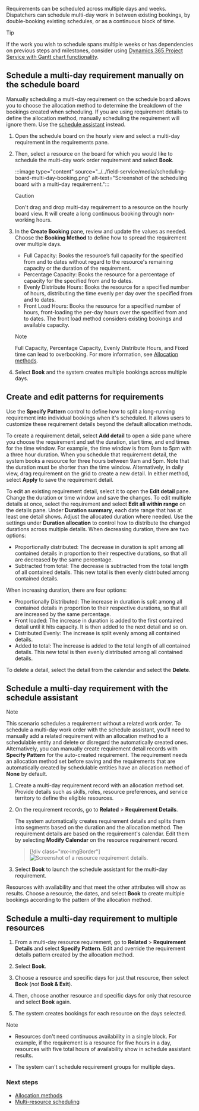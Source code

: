 
Requirements can be scheduled across multiple days and weeks. Dispatchers can schedule multi-day work in between existing bookings, by double-booking existing schedules, or as a continuous block of time.

> [!TIP]
> If the work you wish to schedule spans multiple weeks or has dependencies on previous steps and milestones, consider using [Dynamics 365 Project Service with Gantt chart functionality](/dynamics365/project-operations/psa/schedule-project-work-breakdown-structure).

## Schedule a multi-day requirement manually on the schedule board

Manually scheduling a multi-day requirement on the schedule board allows you to choose the allocation method to determine the breakdown of the bookings created when scheduling. If you are using requirement details to define the allocation method, manually scheduling the requirement will ignore them. Use the [schedule assistant](#schedule-a-multi-day-requirement-with-the-schedule-assistant) instead.

1. Open the schedule board on the hourly view and select a multi-day requirement in the requirements pane.

2. Then, select a resource on the board for which you would like to schedule the multi-day work order requirement and select **Book**.

    :::image type="content" source="../../field-service/media/scheduling-board-multi-day-booking.png" alt-text="Screenshot of the scheduling board with a multi-day requirement.":::

    > [!CAUTION]
    > Don't drag and drop multi-day requirement to a resource on the hourly board view. It will create a long continuous booking through non-working hours.

3. In the **Create Booking** pane, review and update the values as needed. Choose the **Booking Method** to define how to spread the requirement over multiple days.

    - Full Capacity: Books the resource’s full capacity for the specified from and to dates without regard to the resource's remaining capacity or the duration of the requirement.
    - Percentage Capacity: Books the resource for a percentage of capacity for the specified from and to dates.
    - Evenly Distribute Hours: Books the resource for a specified number of hours, distributing the time evenly per day over the specified from and to dates.
    - Front Load Hours: Books the resource for a specified number of hours, front-loading the per-day hours over the specified from and to dates. The front load method considers existing bookings and available capacity.
      
    > [!NOTE]
    > Full Capacity, Percentage Capacity, Evenly Distribute Hours, and Fixed time can lead to overbooking. For more information, see [Allocation methods](/dynamics365/project-operations/psa/FAQ-allocation-methods).

4. Select **Book** and the system creates multiple bookings across multiple days.

## Create and edit patterns for requirements

Use the **Specify Pattern** control to define how to split a long-running requirement into individual bookings when it's scheduled. It allows users to customize these requirement details beyond the default allocation methods.

To create a requirement detail, select **Add detail** to open a side pane where you choose the requirement and set the duration, start time, and end times for the time window. For example, the time window is from 9am to 5pm with a three hour duration. When you schedule that requirement detail, the system books a resource for three hours between 9am and 5pm. Note that the duration must be shorter than the time window. Alternatively, in daily view, drag requirement on the grid to create a new detail. In either method, select **Apply** to save the requirement detail.

To edit an existing requirement detail, select it to open the **Edit detail** pane. Change the duration or time window and save the changes. To edit multiple details at once, select the requirement and select **Edit all within range** on the details pane. Under **Duration summary**, each date range that has at least one detail shows. Adjust the allocated duration where needed. Use the settings under **Duration allocation** to control how to distribute the changed durations across multiple details. When decreasing duration, there are two options:

* Proportionally distributed: The decrease in duration is split among all contained details in proportion to their respective durations, so that all are decreased by the same percentage.
* Subtracted from total: The decrease is subtracted from the total length of all contained details. This new total is then evenly distributed among contained details. 
    
When increasing duration, there are four options:

* Proportionally Distributed: The increase in duration is split among all contained details in proportion to their respective durations, so that all are increased by the same percentage.
* Front loaded: The increase in duration is added to the first contained detail until it hits capacity. It is then added to the next detail and so on. 
* Distributed Evenly: The increase is split evenly among all contained details.
* Added to total: The increase is added to the total length of all contained details. This new total is then evenly distributed among all contained details. 

To delete a detail, select the detail from the calendar and select the **Delete**.

## Schedule a multi-day requirement with the schedule assistant

> [!NOTE]
> This scenario schedules a requirement without a related work order. To schedule a multi-day work order with the schedule assistant, you'll need to manually add a related requirement with an allocation method to a schedulable entity and delete or disregard the automatically created ones. Alternatively, you can manually create requirement detail records with **Specify Pattern** for the auto-created requirement. The requirement needs an allocation method set before saving and the requirements that are automatically created by schedulable entities have an allocation method of **None** by default.

1. Create a multi-day requirement record with an allocation method set. Provide details such as skills, roles, resource preferences, and service territory to define the eligible resources.

1. On the requirement records, go to **Related** > **Requirement Details**.

   The system automatically creates requirement details and splits them into segments based on the duration and the allocation method. The requirement details are based on the requirement's calendar. Edit them by selecting **Modify Calendar** on the resource requirement record.

   > [!div class="mx-imgBorder"]
   > ![Screenshot of a resource requirement details.](../../field-service/media/scheduling-multi-day-requirement-30-requirement-details.png)

1. Select **Book** to launch the schedule assistant for the multi-day requirement.

Resources with availability and that meet the other attributes will show as results. Choose a resource, the dates, and select **Book** to create multiple bookings according to the pattern of the allocation method.

## Schedule a multi-day requirement to multiple resources

1. From a multi-day resource requirement, go to **Related** > **Requirement Details** and select **Specify Pattern**. Edit and override the requirement details pattern created by the allocation method.

1. Select **Book**.

1. Choose a resource and specific days for just that resource, then select **Book** (*not* **Book & Exit**).

1. Then, choose another resource and specific days for only that resource and select **Book** again.

1. The system creates bookings for each resource on the days selected.

> [!NOTE]
>
> - Resources don't need continuous availability in a single block. For example, if the requirement is a resource for five hours in a day, resources with five total hours of availability show in schedule assistant results.
>
> - The system can't schedule requirement groups for multiple days.

### Next steps

- [Allocation methods](/dynamics365/project-operations/psa/FAQ-allocation-methods)
- [Multi-resource scheduling](../../field-service/multi-resource-scheduling-requirement-groups.md)
